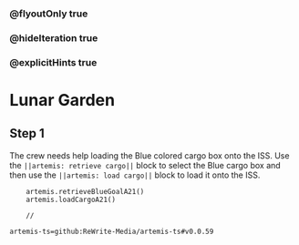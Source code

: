 ### @flyoutOnly true
### @hideIteration true
### @explicitHints true

# Lunar Garden

## Step 1
The crew needs help loading the Blue colored cargo box onto the ISS. Use the ``||artemis: retrieve cargo||`` block to select the Blue cargo box and then use the ``||artemis: load cargo||`` block to load it onto the ISS.

```ghost    
    artemis.retrieveBlueGoalA21()
    artemis.loadCargoA21()
```
```template
    //
```

```package
artemis-ts=github:ReWrite-Media/artemis-ts#v0.0.59
```
